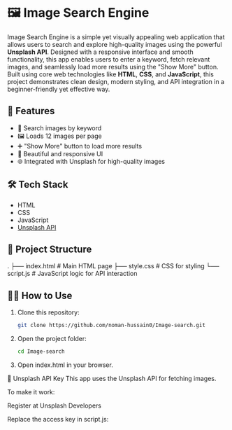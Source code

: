 # 🖼️ Image Search Engine

Image Search Engine is a simple yet visually appealing web application that allows users to search and explore high-quality images using the powerful **Unsplash API**. 
Designed with a responsive interface and smooth functionality, this app enables users to enter a keyword, fetch relevant images, and seamlessly load more results using the "Show More" button. 
Built using core web technologies like **HTML**, **CSS**, and **JavaScript**, this project demonstrates clean design, modern styling, and API integration in a beginner-friendly yet effective way.


## 🚀 Features

- 🔎 Search images by keyword
- 🖼️ Loads 12 images per page
- ➕ "Show More" button to load more results
- 🎨 Beautiful and responsive UI
- 🌐 Integrated with Unsplash for high-quality images


## 🛠️ Tech Stack

- HTML
- CSS
- JavaScript
- [Unsplash API](https://unsplash.com/developers)

## 📂 Project Structure
.
├── index.html # Main HTML page
├── style.css # CSS for styling
└── script.js # JavaScript logic for API interaction


## 🧑‍💻 How to Use

1. Clone this repository:
   ```bash
   git clone https://github.com/noman-hussain0/Image-search.git
2. Open the project folder:
   ```bash 
   cd Image-search
3. Open index.html in your browser.

🔑 Unsplash API Key
This app uses the Unsplash API for fetching images.

To make it work:

Register at Unsplash Developers

Replace the access key in script.js:
